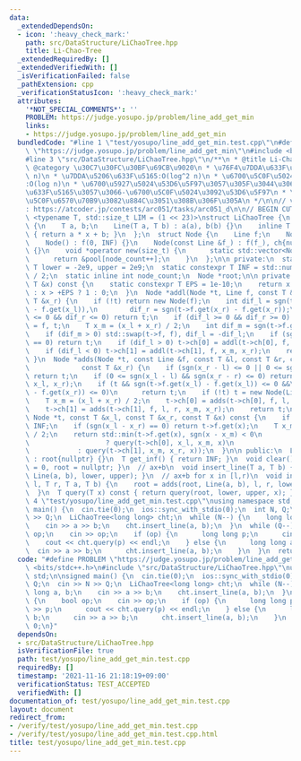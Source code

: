 ```yaml
---
data:
  _extendedDependsOn:
  - icon: ':heavy_check_mark:'
    path: src/DataStructure/LiChaoTree.hpp
    title: Li-Chao-Tree
  _extendedRequiredBy: []
  _extendedVerifiedWith: []
  _isVerificationFailed: false
  _pathExtension: cpp
  _verificationStatusIcon: ':heavy_check_mark:'
  attributes:
    '*NOT_SPECIAL_COMMENTS*': ''
    PROBLEM: https://judge.yosupo.jp/problem/line_add_get_min
    links:
    - https://judge.yosupo.jp/problem/line_add_get_min
  bundledCode: "#line 1 \"test/yosupo/line_add_get_min.test.cpp\"\n#define PROBLEM\
    \ \"https://judge.yosupo.jp/problem/line_add_get_min\"\n#include <bits/stdc++.h>\n\
    #line 3 \"src/DataStructure/LiChaoTree.hpp\"\n/**\n * @title Li-Chao-Tree\n *\
    \ @category \u30C7\u30FC\u30BF\u69CB\u9020\n * \u76F4\u7DDA\u633F\u5165:O(log\
    \ n)\n * \u7DDA\u5206\u633F\u5165:O(log^2 n)\n * \u6700\u5C0F\u5024\u53D6\u5F97\
    :O(log n)\n * \u6700\u5927\u5024\u53D6\u5F97\u3057\u305F\u3044\u306A\u3089(-a,-b)\u3092\
    \u633F\u5165\u3057\u3066-\u6700\u5C0F\u5024\u3092\u53D6\u5F97\n * \u6D6E\u52D5\
    \u5C0F\u6570\u70B9\u3082\u884C\u3051\u308B\u306F\u305A\n */\n\n// verify\u7528\
    : https://atcoder.jp/contests/arc051/tasks/arc051_d\n\n// BEGIN CUT HERE\n\ntemplate\
    \ <typename T, std::size_t LIM = (1 << 23)>\nstruct LiChaoTree {\n  struct Line\
    \ {\n    T a, b;\n    Line(T a, T b) : a(a), b(b) {}\n    inline T get(T x) const\
    \ { return a * x + b; }\n  };\n  struct Node {\n    Line f;\n    Node *ch[2];\n\
    \    Node() : f(0, INF) {}\n    Node(const Line &f_) : f(f_), ch{nullptr, nullptr}\
    \ {}\n    void *operator new(size_t) {\n      static std::vector<Node> pool(LIM);\n\
    \      return &pool[node_count++];\n    }\n  };\n\n private:\n  static constexpr\
    \ T lower = -2e9, upper = 2e9;\n  static constexpr T INF = std::numeric_limits<T>::max()\
    \ / 2;\n  static inline int node_count;\n  Node *root;\n\n private:\n  int sgn(const\
    \ T &x) const {\n    static constexpr T EPS = 1e-10;\n    return x < -EPS ? -1\
    \ : x > +EPS ? 1 : 0;\n  }\n  Node *addl(Node *t, Line f, const T &x_l, const\
    \ T &x_r) {\n    if (!t) return new Node(f);\n    int dif_l = sgn(t->f.get(x_l)\
    \ - f.get(x_l)),\n        dif_r = sgn(t->f.get(x_r) - f.get(x_r));\n    if (dif_l\
    \ <= 0 && dif_r <= 0) return t;\n    if (dif_l >= 0 && dif_r >= 0) return t->f\
    \ = f, t;\n    T x_m = (x_l + x_r) / 2;\n    int dif_m = sgn(t->f.get(x_m) - f.get(x_m));\n\
    \    if (dif_m > 0) std::swap(t->f, f), dif_l = -dif_l;\n    if (sgn(x_l - x_m)\
    \ == 0) return t;\n    if (dif_l > 0) t->ch[0] = addl(t->ch[0], f, x_l, x_m);\n\
    \    if (dif_l < 0) t->ch[1] = addl(t->ch[1], f, x_m, x_r);\n    return t;\n \
    \ }\n  Node *adds(Node *t, const Line &f, const T &l, const T &r, const T &x_l,\n\
    \             const T &x_r) {\n    if (sgn(x_r - l) <= 0 || 0 <= sgn(x_l - r))\
    \ return t;\n    if (0 <= sgn(x_l - l) && sgn(x_r - r) <= 0) return addl(t, f,\
    \ x_l, x_r);\n    if (t && sgn(t->f.get(x_l) - f.get(x_l)) <= 0 &&\n        sgn(t->f.get(x_r)\
    \ - f.get(x_r)) <= 0)\n      return t;\n    if (!t) t = new Node(Line(0, INF));\n\
    \    T x_m = (x_l + x_r) / 2;\n    t->ch[0] = adds(t->ch[0], f, l, r, x_l, x_m);\n\
    \    t->ch[1] = adds(t->ch[1], f, l, r, x_m, x_r);\n    return t;\n  }\n  T query(const\
    \ Node *t, const T &x_l, const T &x_r, const T &x) const {\n    if (!t) return\
    \ INF;\n    if (sgn(x_l - x_r) == 0) return t->f.get(x);\n    T x_m = (x_l + x_r)\
    \ / 2;\n    return std::min(t->f.get(x), sgn(x - x_m) < 0\n                  \
    \                   ? query(t->ch[0], x_l, x_m, x)\n                         \
    \            : query(t->ch[1], x_m, x_r, x));\n  }\n\n public:\n  LiChaoTree()\
    \ : root{nullptr} {}\n  T get_inf() { return INF; }\n  void clear() { node_count\
    \ = 0, root = nullptr; }\n  // ax+b\n  void insert_line(T a, T b) { root = addl(root,\
    \ Line(a, b), lower, upper); }\n  // ax+b for x in [l,r)\n  void insert_segment(T\
    \ l, T r, T a, T b) {\n    root = adds(root, Line(a, b), l, r, lower, upper);\n\
    \  }\n  T query(T x) const { return query(root, lower, upper, x); }\n};\n#line\
    \ 4 \"test/yosupo/line_add_get_min.test.cpp\"\nusing namespace std;\n\nsigned\
    \ main() {\n  cin.tie(0);\n  ios::sync_with_stdio(0);\n  int N, Q;\n  cin >> N\
    \ >> Q;\n  LiChaoTree<long long> cht;\n  while (N--) {\n    long long a, b;\n\
    \    cin >> a >> b;\n    cht.insert_line(a, b);\n  }\n  while (Q--) {\n    bool\
    \ op;\n    cin >> op;\n    if (op) {\n      long long p;\n      cin >> p;\n  \
    \    cout << cht.query(p) << endl;\n    } else {\n      long long a, b;\n    \
    \  cin >> a >> b;\n      cht.insert_line(a, b);\n    }\n  }\n  return 0;\n}\n"
  code: "#define PROBLEM \"https://judge.yosupo.jp/problem/line_add_get_min\"\n#include\
    \ <bits/stdc++.h>\n#include \"src/DataStructure/LiChaoTree.hpp\"\nusing namespace\
    \ std;\n\nsigned main() {\n  cin.tie(0);\n  ios::sync_with_stdio(0);\n  int N,\
    \ Q;\n  cin >> N >> Q;\n  LiChaoTree<long long> cht;\n  while (N--) {\n    long\
    \ long a, b;\n    cin >> a >> b;\n    cht.insert_line(a, b);\n  }\n  while (Q--)\
    \ {\n    bool op;\n    cin >> op;\n    if (op) {\n      long long p;\n      cin\
    \ >> p;\n      cout << cht.query(p) << endl;\n    } else {\n      long long a,\
    \ b;\n      cin >> a >> b;\n      cht.insert_line(a, b);\n    }\n  }\n  return\
    \ 0;\n}"
  dependsOn:
  - src/DataStructure/LiChaoTree.hpp
  isVerificationFile: true
  path: test/yosupo/line_add_get_min.test.cpp
  requiredBy: []
  timestamp: '2021-11-16 21:18:19+09:00'
  verificationStatus: TEST_ACCEPTED
  verifiedWith: []
documentation_of: test/yosupo/line_add_get_min.test.cpp
layout: document
redirect_from:
- /verify/test/yosupo/line_add_get_min.test.cpp
- /verify/test/yosupo/line_add_get_min.test.cpp.html
title: test/yosupo/line_add_get_min.test.cpp
---
```


